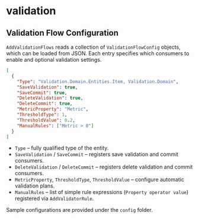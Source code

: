 # validation

## Validation Flow Configuration

`AddValidationFlows` reads a collection of `ValidationFlowConfig` objects, which can be loaded from JSON.
Each entry specifies which consumers to enable and optional validation settings.

```json
[
  {
    "Type": "Validation.Domain.Entities.Item, Validation.Domain",
    "SaveValidation": true,
    "SaveCommit": true,
    "DeleteValidation": true,
    "DeleteCommit": true,
    "MetricProperty": "Metric",
    "ThresholdType": 1,
    "ThresholdValue": 0.2,
    "ManualRules": ["Metric > 0"]
  }
]
```

* `Type` – fully qualified type of the entity.
* `SaveValidation` / `SaveCommit` – registers save validation and commit consumers.
* `DeleteValidation` / `DeleteCommit` – registers delete validation and commit consumers.
* `MetricProperty`, `ThresholdType`, `ThresholdValue` – configure automatic validation plans.
* `ManualRules` – list of simple rule expressions (`Property operator value`) registered via `AddValidatorRule`.

Sample configurations are provided under the `config` folder.

